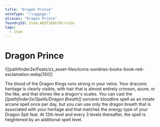 ```yaml
---
title: "Dragon Prince"
noteType: ":luggage:"
aliases: "Dragon Prince"
foundryId: Item.AEUf1QGhlMirv1Go
tags:
  - Item
---
```


# Dragon Prince
![[pathfinder2e/Feats/zz_asset-files/icons-sundries-books-book-red-exclamation.webp|150]]

The blood of the Dragon Kings runs strong in your veins. Your draconic heritage is clearly visible, with hair that is almost entirely crimson, azure, or the like, and that shines like a dragon's scales. You can cast the _[[pathfinder2e/Spells/Dragon Breath]]_ sorcerer bloodline spell as an innate arcane spell once per day, but you can use only the dragon breath that is associated with your heritage and that matches the energy type of your Dragon Spit feat. At 12th level and every 3 levels thereafter, the spell is heightened by an additional spell level.
